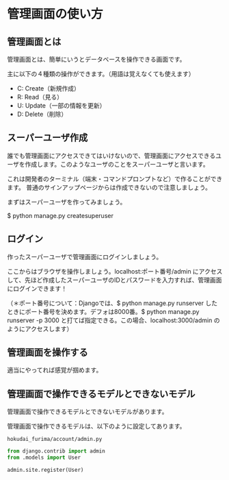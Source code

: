 # 管理画面の使い方

## 管理画面とは
管理画面とは、簡単にいうとデータベースを操作できる画面です。

主に以下の４種類の操作ができます。（用語は覚えなくても使えます）

- C: Create（新規作成）
- R: Read（見る）
- U: Update（一部の情報を更新）
- D: Delete（削除）


## スーパーユーザ作成
誰でも管理画面にアクセスできてはいけないので、管理画面にアクセスできるユーザを作成します。このようなユーザのことをスーパーユーザと言います。

これは開発者のターミナル（端末・コマンドプロンプトなど）で作ることができます。
普通のサインアップページからは作成できないので注意しましょう。

まずはスーパーユーザを作ってみましょう。

$ python manage.py createsuperuser


## ログイン
作ったスーパーユーザで管理画面にログインしましょう。

ここからはブラウザを操作しましょう。localhost:ポート番号/admin にアクセスして、先ほど作成したスーパーユーザのIDとパスワードを入力すれば、管理画面にログインできます！

（＊ポート番号について：Djangoでは、$ python manage.py runserver したときにポート番号を決めます。デフォは8000番。$ python manage.py runserver -p 3000 と打てば指定できる。この場合、localhost:3000/admin のようにアクセスします）


## 管理画面を操作する
適当にやってれば感覚が掴めます。


## 管理画面で操作できるモデルとできないモデル
管理画面で操作できるモデルとできないモデルがあります。

管理画面で操作できるモデルは、以下のように設定してあります。

`hokudai_furima/account/admin.py`

```py
from django.contrib import admin
from .models import User

admin.site.register(User)
```


